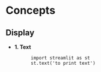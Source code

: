 # Concepts

## **Display**

* **1. Text**

  ```text
        import streamlit as st
        st.text('to print text')
  ```

